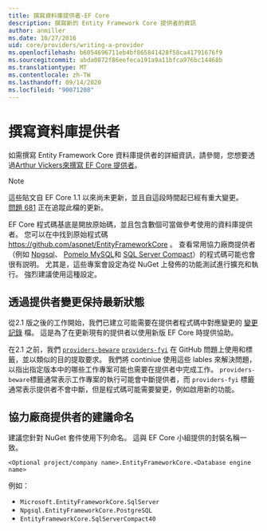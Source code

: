 ```yaml
---
title: 撰寫資料庫提供者-EF Core
description: 撰寫新的 Entity Framework Core 提供者的資訊
author: anmiller
ms.date: 10/27/2016
uid: core/providers/writing-a-provider
ms.openlocfilehash: b6054696711eb4bf865841428f58ca41791676f9
ms.sourcegitcommit: abda0872f86eefeca191a9a11bfca976bc14468b
ms.translationtype: MT
ms.contentlocale: zh-TW
ms.lasthandoff: 09/14/2020
ms.locfileid: "90071208"
---
```

# <a name="writing-a-database-provider"></a>撰寫資料庫提供者

如需撰寫 Entity Framework Core 資料庫提供者的詳細資訊，請參閱，您想要透過[Arthur Vickers](https://github.com/ajcvickers)[來撰寫 EF Core 提供者](https://blog.oneunicorn.com/2016/11/11/so-you-want-to-write-an-ef-core-provider/)。

> [!NOTE]
> 這些貼文自 EF Core 1.1 以來尚未更新，並且自這段時間起已經有重大變更。  
[問題 681](https://github.com/dotnet/EntityFramework.Docs/issues/681) 正在追蹤此檔的更新。

EF Core 程式碼基底是開放原始碼，並且包含數個可當做參考使用的資料庫提供者。 您可以在中找到原始程式碼 <https://github.com/aspnet/EntityFrameworkCore> 。 查看常用協力廠商提供者（例如 [Npgsql](https://github.com/npgsql/Npgsql.EntityFrameworkCore.PostgreSQL)、 [Pomelo MySQL](https://github.com/PomeloFoundation/Pomelo.EntityFrameworkCore.MySql)和 [SQL Server Compact](https://github.com/ErikEJ/EntityFramework.SqlServerCompact)）的程式碼可能也會很有説明。 尤其是，這些專案會設定為從 NuGet 上發佈的功能測試進行擴充和執行。 強烈建議使用這種設定。

## <a name="keeping-up-to-date-with-provider-changes"></a>透過提供者變更保持最新狀態

從2.1 版之後的工作開始，我們已建立可能需要在提供者程式碼中對應變更的 [變更記錄](xref:core/providers/provider-log) 檔。 這是為了在更新現有的提供者以使用新版 EF Core 時提供協助。

在2.1 之前，我們 [`providers-beware`](https://github.com/aspnet/EntityFrameworkCore/labels/providers-beware) [`providers-fyi`](https://github.com/aspnet/EntityFrameworkCore/labels/providers-fyi) 在 GitHub 問題上使用和標籤，並以類似的目的提取要求。 我們將 continiue 使用這些 lables 來解決問題，以指出指定版本中的哪些工作專案可能也需要在提供者中完成工作。 `providers-beware`標籤通常表示工作專案的執行可能會中斷提供者，而 `providers-fyi` 標籤通常表示提供者不會中斷，但是程式碼可能需要變更，例如啟用新的功能。

## <a name="suggested-naming-of-third-party-providers"></a>協力廠商提供者的建議命名

建議您針對 NuGet 套件使用下列命名。 這與 EF Core 小組提供的封裝名稱一致。

`<Optional project/company name>.EntityFrameworkCore.<Database engine name>`

例如：

* `Microsoft.EntityFrameworkCore.SqlServer`
* `Npgsql.EntityFrameworkCore.PostgreSQL`
* `EntityFrameworkCore.SqlServerCompact40`

